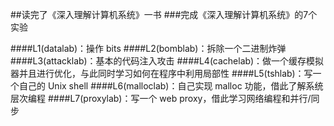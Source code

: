 ##读完了《深入理解计算机系统》一书
###完成《深入理解计算机系统》的7个实验

####L1(datalab)：操作 bits
####L2(bomblab)：拆除一个二进制炸弹
####L3(attacklab)：基本的代码注入攻击
####L4(cachelab)：做一个缓存模拟器并且进行优化，与此同时学习如何在程序中利用局部性
####L5(tshlab)：写一个自己的 Unix shell
####L6(malloclab)：自己实现 malloc 功能，借此了解系统层次编程
####L7(proxylab)：写一个 web proxy，借此学习网络编程和并行/同步

